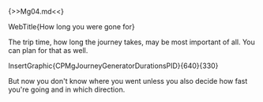 {>>Mg04.md<<}

WebTitle{How long you were gone for}

The trip time, how long the journey takes, may be most important of all. You can plan for that as well. 

InsertGraphic{CPMgJourneyGeneratorDurationsPID}{640}{330}

But now you don't know where you went unless you also decide how fast you're going and in which direction.



